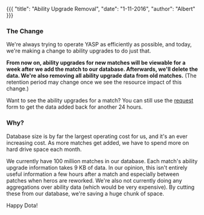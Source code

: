 {{{
  "title": "Ability Upgrade Removal",
  "date": "1-11-2016",
  "author": "Albert"
}}}

### The Change

We're always trying to operate YASP as efficiently as possible, and today, we're making a change to ability upgrades
to do just that.

**From now on, ability upgrades for new matches will be viewable for a week after we add the match to our database. Afterwards,
we'll delete the data. We're also removing all ability upgrade data from old matches.** (The retention period
may change once we see the resource impact of this change.) 

Want to see the ability upgrades for a match? You can still use the [request](/request) form to get the data added back
for another 24 hours.

### Why?

Database size is by far the largest operating cost for us, and it's an ever increasing cost. As more matches get added,
we have to spend more on hard drive space each month.

We currently have 100 million matches in our database. Each match's ability upgrade information takes 9 KB of data.
In our opinion, this isn't entirely useful information a few hours after a match and especially between patches when
heros are reworked. We're also not currently doing any aggregations over ability data (which would be very expensive).
By cutting these from our database, we're saving a huge chunk of space.

Happy Dota!